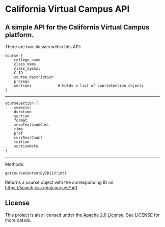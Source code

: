 # California Virtual Campus API
A simple API for the California Virtual Campus platform.
---

There are two classes within this API:

``` 
course {
    college_name
    class_name
    class_symbol
    C_ID
    course_description
    prereqs
    sections            # Holds a list of courseSection objects
}
```

---

``` 
courseSection {
    semester
    duration
    section
    format
    zeroTextbookCost
    time
    prof
    currSeatCount
    tuition
    sectionNote
}
```
---
Methods:

```
getCourseContentByID(id:int)
```

Returns a course object with the corresponding ID on https://search.cvc.edu/courses/{id}

## License
This project is also licensed under the [Apache 2.0 License](http://www.apache.org/licenses/LICENSE-2.0). See LICENSE for more details.
